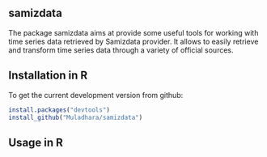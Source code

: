 ## samizdata

The package samizdata aims at provide some useful tools for working with time series data retrieved by Samizdata provider. It allows to easily retrieve and transform time series data through a variety of official sources. 

## Installation in R

To get the current development version from github:

```R
install.packages("devtools")
install_github("Muladhara/samizdata")
```

## Usage in R


